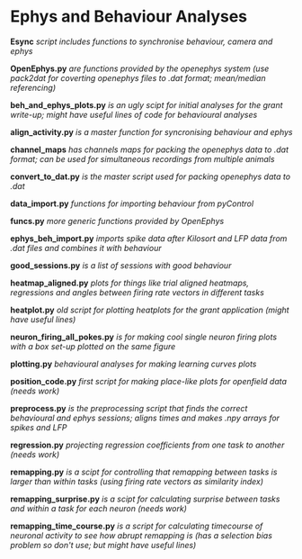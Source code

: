 # Ephys and Behaviour Analyses

**Esync** _script includes functions to synchronise behaviour, camera and ephys_ 

**OpenEphys.py** _are functions provided by the openephys system (use pack2dat for coverting openephys files to .dat format; mean/median referencing)_

**beh_and_ephys_plots.py** _is an ugly scipt for initial analyses for the grant write-up; might have useful lines of code for behavioural analyses_

**align_activity.py** _is a master function for syncronising behaviour and ephys_

**channel_maps** _has channels maps for packing the openephys data to .dat format; can be used for simultaneous recordings from multiple animals_

**convert_to_dat.py** _is the master script used for packing openephys data to .dat_

**data_import.py** _functions for importing behaviour from pyControl_ 

**funcs.py** _more generic functions provided by OpenEphys_

**ephys_beh_import.py** _imports spike data after Kilosort and LFP data from .dat files and combines it with behaviour_

**good_sessions.py** _is a list of sessions with good behaviour_

**heatmap_aligned.py** _plots for things like trial aligned heatmaps, regressions and angles between firing rate vectors in different tasks_

**heatplot.py** _old script for plotting heatplots for the grant application (might have useful lines)_

**neuron_firing_all_pokes.py** _is for making cool single neuron firing plots with a box set-up plotted on the same figure_

**plotting.py** _behavioural analyses for making learning curves plots_

**position_code.py** _first script for making place-like plots for openfield data (needs work)_

**preprocess.py** _is the preprocessing script that finds the correct behavioural and ephys sessions; aligns times and makes .npy arrays for spikes and LFP_

**regression.py** _projecting regression coefficients from one task to another (needs work)_

**remapping.py** _is a scipt for controlling that remapping between tasks is larger than within tasks (using firing rate vectors as similarity index)_

**remapping_surprise.py** _is a scipt for calculating surprise between tasks and within a task for each neuron (needs work)_

**remapping_time_course.py** _is a script for calculating timecourse of neuronal activity to see how abrupt remapping is (has a selection bias problem so don't use; but might have useful lines)_
